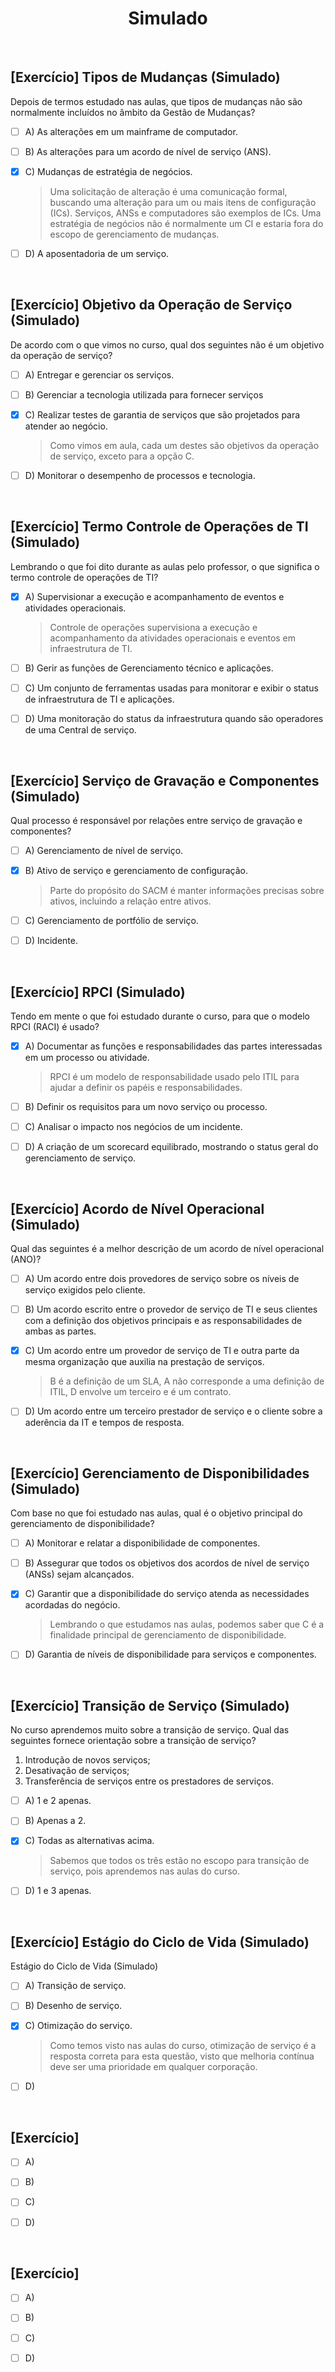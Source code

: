 <div align="center">

# Simulado

</div>

<br>

## [Exercício] Tipos de Mudanças (Simulado)

Depois de termos estudado nas aulas, que tipos de mudanças não são normalmente incluídos no âmbito da Gestão de Mudanças?

- [ ] A) As alterações em um mainframe de computador.

- [ ] B) As alterações para um acordo de nível de serviço (ANS).

- [x] C) Mudanças de estratégia de negócios.
  > Uma solicitação de alteração é uma comunicação formal, buscando uma alteração para um ou mais itens de configuração (ICs). Serviços, ANSs e computadores são exemplos de ICs. Uma estratégia de negócios não é normalmente um CI e estaria fora do escopo de gerenciamento de mudanças.

- [ ] D) A aposentadoria de um serviço.

<br>

## [Exercício] Objetivo da Operação de Serviço (Simulado)

De acordo com o que vimos no curso, qual dos seguintes não é um objetivo da operação de serviço?

- [ ] A) Entregar e gerenciar os serviços.

- [ ] B) Gerenciar a tecnologia utilizada para fornecer serviços

- [x] C) Realizar testes de garantia de serviços que são projetados para atender ao negócio.
  > Como vimos em aula, cada um destes são objetivos da operação de serviço, exceto para a opção C.

- [ ] D) Monitorar o desempenho de processos e tecnologia.

<br>

## [Exercício] Termo Controle de Operações de TI (Simulado)

Lembrando o que foi dito durante as aulas pelo professor, o que significa o termo controle de operações de TI?

- [x] A) Supervisionar a execução e acompanhamento de eventos e atividades operacionais.
  > Controle de operações supervisiona a execução e acompanhamento da atividades operacionais e eventos em infraestrutura de TI.

- [ ] B) Gerir as funções de Gerenciamento técnico e aplicações.

- [ ] C) Um conjunto de ferramentas usadas para monitorar e exibir o status de infraestrutura de TI e aplicações.

- [ ] D) Uma monitoração do status da infraestrutura quando são operadores de uma Central de serviço.

<br>

## [Exercício] Serviço de Gravação e Componentes (Simulado)

Qual processo é responsável por relações entre serviço de gravação e componentes?

- [ ] A) Gerenciamento de nível de serviço.

- [x] B) Ativo de serviço e gerenciamento de configuração.
  > Parte do propósito do SACM é manter informações precisas sobre ativos, incluindo a relação entre ativos.

- [ ] C) Gerenciamento de portfólio de serviço.

- [ ] D) Incidente.

<br>

## [Exercício] RPCI (Simulado)

Tendo em mente o que foi estudado durante o curso, para que o modelo RPCI (RACI) é usado?

- [x] A) Documentar as funções e responsabilidades das partes interessadas em um processo ou atividade.
  > RPCI é um modelo de responsabilidade usado pelo ITIL para ajudar a definir os papéis e responsabilidades.

- [ ] B) Definir os requisitos para um novo serviço ou processo.

- [ ] C) Analisar o impacto nos negócios de um incidente.

- [ ] D) A criação de um scorecard equilibrado, mostrando o status geral do gerenciamento de serviço.

<br>

## [Exercício] Acordo de Nível Operacional (Simulado)

Qual das seguintes é a melhor descrição de um acordo de nível operacional (ANO)?

- [ ] A) Um acordo entre dois provedores de serviço sobre os níveis de serviço exigidos pelo cliente.

- [ ] B) Um acordo escrito entre o provedor de serviço de TI e seus clientes com a definição dos objetivos principais e as responsabilidades de ambas as partes.

- [x] C) Um acordo entre um provedor de serviço de TI e outra parte da mesma organização que auxilia na prestação de serviços.
  > B é a definição de um SLA, A não corresponde a uma definição de ITIL, D envolve um terceiro e é um contrato.

- [ ] D) Um acordo entre um terceiro prestador de serviço e o cliente sobre a aderência da IT e tempos de resposta.

<br>

## [Exercício] Gerenciamento de Disponibilidades (Simulado)

Com base no que foi estudado nas aulas, qual é o objetivo principal do gerenciamento de disponibilidade?

- [ ] A) Monitorar e relatar a disponibilidade de componentes.

- [ ] B) Assegurar que todos os objetivos dos acordos de nível de serviço (ANSs) sejam alcançados.

- [x] C) Garantir que a disponibilidade do serviço atenda as necessidades acordadas do negócio.
  > Lembrando o que estudamos nas aulas, podemos saber que C é a finalidade principal de gerenciamento de disponibilidade.

- [ ] D) Garantia de níveis de disponibilidade para serviços e componentes.

<br>

## [Exercício] Transição de Serviço (Simulado)

No curso aprendemos muito sobre a transição de serviço. Qual das seguintes fornece orientação sobre a transição de serviço?

1. Introdução de novos serviços;
2. Desativação de serviços;
3. Transferência de serviços entre os prestadores de serviços.

- [ ] A) 1 e 2 apenas.

- [ ] B) Apenas a 2.

- [x] C) Todas as alternativas acima.
  > Sabemos que todos os três estão no escopo para transição de serviço, pois aprendemos nas aulas do curso.

- [ ] D) 1 e 3 apenas.

<br>

## [Exercício] Estágio do Ciclo de Vida (Simulado)

Estágio do Ciclo de Vida (Simulado)

- [ ] A) Transição de serviço.

- [ ] B) Desenho de serviço.

- [x] C) Otimização do serviço.
  > Como temos visto nas aulas do curso, otimização de serviço é a resposta correta para esta questão, visto que melhoria contínua deve ser uma prioridade em qualquer corporação.

- [ ] D)

<br>

## [Exercício] 



- [ ] A)

- [ ] B)

- [ ] C)

- [ ] D)

<br>

## [Exercício] 



- [ ] A)

- [ ] B)

- [ ] C)

- [ ] D)
